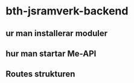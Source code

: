 # bth-jsramverk-backend

## ur man installerar moduler 

## hur man startar Me-API

## Routes strukturen